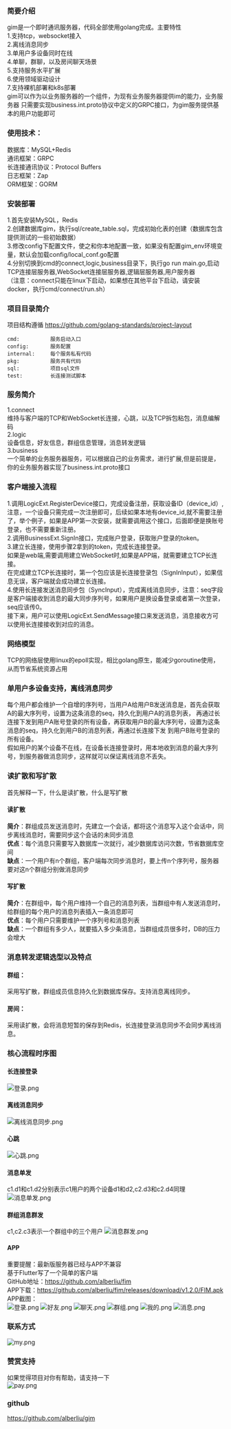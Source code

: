 ### 简要介绍
gim是一个即时通讯服务器，代码全部使用golang完成。主要特性  
1.支持tcp，websocket接入  
2.离线消息同步    
3.单用户多设备同时在线    
4.单聊，群聊，以及房间聊天场景  
5.支持服务水平扩展  
6.使用领域驱动设计  
7.支持裸机部署和k8s部署  
gim可以作为以业务服务器的一个组件，为现有业务服务器提供im的能力，业务服务器
只需要实现business.int.proto协议中定义的GRPC接口，为gim服务提供基本的用户功能即可
### 使用技术：
数据库：MySQL+Redis  
通讯框架：GRPC  
长连接通讯协议：Protocol Buffers  
日志框架：Zap  
ORM框架：GORM
### 安装部署
1.首先安装MySQL，Redis  
2.创建数据库gim，执行sql/create_table.sql，完成初始化表的创建（数据库包含提供测试的一些初始数据）  
3.修改config下配置文件，使之和你本地配置一致，如果没有配置gim_env环境变量，默认会加载config/local_conf.go配置    
4.分别切换到cmd的connect,logic,business目录下，执行go run main.go,启动TCP连接层服务器,WebSocket连接层服务器,逻辑层服务器,用户服务器  
（注意：connect只能在linux下启动，如果想在其他平台下启动，请安装docker，执行cmd/connect/run.sh）  
### 项目目录简介
项目结构遵循 https://github.com/golang-standards/project-layout
```
cmd:          服务启动入口
config:       服务配置
internal:     每个服务私有代码
pkg:          服务共有代码
sql:          项目sql文件
test:         长连接测试脚本
```
### 服务简介
1.connect  
维持与客户端的TCP和WebSocket长连接，心跳，以及TCP拆包粘包，消息编解码   
2.logic  
设备信息，好友信息，群组信息管理，消息转发逻辑  
3.business  
一个简单的业务服务器服务，可以根据自己的业务需求，进行扩展,但是前提是，你的业务服务器实现了business.int.proto接口
### 客户端接入流程
1.调用LogicExt.RegisterDevice接口，完成设备注册，获取设备ID（device_id）,注意，一个设备只需完成一次注册即可，后续如果本地有device_id,就不需要注册了，举个例子，如果是APP第一次安装，就需要调用这个接口，后面即便是换账号登录，也不需要重新注册。  
2.调用BusinessExt.SignIn接口，完成账户登录，获取账户登录的token。  
3.建立长连接，使用步骤2拿到的token，完成长连接登录。  
如果是web端,需要调用建立WebSocket时,如果是APP端，就需要建立TCP长连接。  
在完成建立TCP长连接时，第一个包应该是长连接登录包（SignInInput），如果信息无误，客户端就会成功建立长连接。  
4.使用长连接发送消息同步包（SyncInput），完成离线消息同步，注意：seq字段是客户端接收到消息的最大同步序列号，如果用户是换设备登录或者第一次登录，seq应该传0。  
接下来，用户可以使用LogicExt.SendMessage接口来发送消息，消息接收方可以使用长连接接收到对应的消息。  
### 网络模型
TCP的网络层使用linux的epoll实现，相比golang原生，能减少goroutine使用，从而节省系统资源占用
### 单用户多设备支持，离线消息同步
每个用户都会维护一个自增的序列号，当用户A给用户B发送消息是，首先会获取A的最大序列号，设置为这条消息的seq，持久化到用户A的消息列表，
再通过长连接下发到用户A账号登录的所有设备，再获取用户B的最大序列号，设置为这条消息的seq，持久化到用户B的消息列表，再通过长连接下发
到用户B账号登录的所有设备。  
假如用户的某个设备不在线，在设备长连接登录时，用本地收到消息的最大序列号，到服务器做消息同步，这样就可以保证离线消息不丢失。
### 读扩散和写扩散
首先解释一下，什么是读扩散，什么是写扩散  
#### 读扩散
**简介**：群组成员发送消息时，先建立一个会话，都将这个消息写入这个会话中，同步离线消息时，需要同步这个会话的未同步消息  
**优点**：每个消息只需要写入数据库一次就行，减少数据库访问次数，节省数据库空间  
**缺点**：一个用户有n个群组，客户端每次同步消息时，要上传n个序列号，服务器要对这n个群组分别做消息同步  
#### 写扩散
**简介**：在群组中，每个用户维持一个自己的消息列表，当群组中有人发送消息时，给群组的每个用户的消息列表插入一条消息即可  
**优点**：每个用户只需要维护一个序列号和消息列表  
**缺点**：一个群组有多少人，就要插入多少条消息，当群组成员很多时，DB的压力会增大
### 消息转发逻辑选型以及特点
#### 群组：
采用写扩散，群组成员信息持久化到数据库保存。支持消息离线同步。  
#### 房间：  
采用读扩散，会将消息短暂的保存到Redis，长连接登录消息同步不会同步离线消息。
### 核心流程时序图
#### 长连接登录
![登录.png](https://upload-images.jianshu.io/upload_images/5760439-2e54d3c5dd0a44c1.png?imageMogr2/auto-orient/strip%7CimageView2/2/w/1240)
#### 离线消息同步
![离线消息同步.png](https://upload-images.jianshu.io/upload_images/5760439-aa513ea0de851e12.png?imageMogr2/auto-orient/strip%7CimageView2/2/w/1240)
#### 心跳
![心跳.png](https://upload-images.jianshu.io/upload_images/5760439-26d491374da3843b.png?imageMogr2/auto-orient/strip%7CimageView2/2/w/1240)
#### 消息单发
c1.d1和c1.d2分别表示c1用户的两个设备d1和d2,c2.d3和c2.d4同理
![消息单发.png](https://upload-images.jianshu.io/upload_images/5760439-35f1a91c8d7fffa6.png?imageMogr2/auto-orient/strip%7CimageView2/2/w/1240)
#### 群组消息群发
c1,c2.c3表示一个群组中的三个用户
![消息群发.png](https://upload-images.jianshu.io/upload_images/5760439-47a87c45b899b3f9.png?imageMogr2/auto-orient/strip%7CimageView2/2/w/1240)
#### APP
重要提醒：最新版服务器已经与APP不兼容  
基于Flutter写了一个简单的客户端  
GitHub地址：https://github.com/alberliu/fim  
APP下载：https://github.com/alberliu/fim/releases/download/v1.2.0/FIM.apk    
APP截图：  
![登录.png](https://upload-images.jianshu.io/upload_images/5760439-c8c5e61815b34687.png?imageMogr2/auto-orient/strip%7CimageView2/2/w/310)
![好友.png](https://upload-images.jianshu.io/upload_images/5760439-9ea6a87711f8e749.png?imageMogr2/auto-orient/strip%7CimageView2/2/w/310)
![聊天.png](https://upload-images.jianshu.io/upload_images/5760439-2f1e7da8be247e4b.png?imageMogr2/auto-orient/strip%7CimageView2/2/w/310)
![群组.png](https://upload-images.jianshu.io/upload_images/5760439-beb97223497e2ee9.png?imageMogr2/auto-orient/strip%7CimageView2/2/w/310)
![我的.png](https://upload-images.jianshu.io/upload_images/5760439-aee324007a1d2eb1.png?imageMogr2/auto-orient/strip%7CimageView2/2/w/310)
![消息.png](https://upload-images.jianshu.io/upload_images/5760439-47597c7c5859d515.png?imageMogr2/auto-orient/strip%7CimageView2/2/w/310)
### 联系方式
![my.png](https://upload-images.jianshu.io/upload_images/5760439-484c85f9fbda35d4.png?imageMogr2/auto-orient/strip%7CimageView2/2/w/310)
### 赞赏支持
如果觉得项目对你有帮助，请支持一下  
![pay.png](https://upload-images.jianshu.io/upload_images/5760439-7aac91bc83c8735f.png?imageMogr2/auto-orient/strip%7CimageView2/2/w/310)
### github
https://github.com/alberliu/gim
